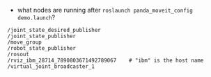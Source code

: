 - what nodes are running after `roslaunch panda_moveit_config demo.launch`?

```
/joint_state_desired_publisher
/joint_state_publisher
/move_group
/robot_state_publisher
/rosout
/rviz_ibm_28714_7890803671492789067    # "ibm" is the host name
/virtual_joint_broadcaster_1
```

